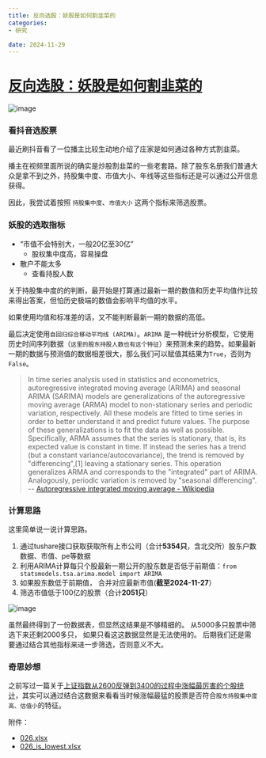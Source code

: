 ```yaml
---
title: 反向选股：妖股是如何割韭菜的
categories:
- 研究

date: 2024-11-29
---
```


# [反向选股：妖股是如何割韭菜的](https://github.com/chinobing/chinobing.github.io/issues/10)

![image](https://github.com/user-attachments/assets/eece90b2-c85a-41d9-b6e7-93477ad8bfc9)

### 看抖音选股票
最近刷抖音看了一位播主比较生动地介绍了庄家是如何通过各种方式割韭菜。 

播主在视频里面所说的确实是炒股割韭菜的一些老套路。除了股东名册我们普通大众是拿不到之外，持股集中度、市值大小、年线等这些指标还是可以通过公开信息获得。

因此，我尝试着按照 `持股集中度`、`市值大小` 这两个指标来筛选股票。

### 妖股的选取指标
- “市值不会特别大，一般20亿至30亿”
   - 股权集中度高，容易操盘
- 散户不能太多
   - 查看持股人数

关于持股集中度的的判断，最开始是打算通过最新一期的数值和历史平均值作比较来得出答案，但怕历史极端的数值会影响平均值的水平。

如果使用均值和标准差的话，又不能判断最新一期的数据的高低。

最后决定使用`自回归综合移动平均线 (ARIMA)`。`ARIMA` 是一种统计分析模型，它使用历史时间序列数据（`这里的股东持股人数也有这个特征`）来预测未来的趋势。如果最新一期的数据与预测值的数据相差很大，那么我们可以赋值其结果为`True`，否则为`False`。

> In time series analysis used in statistics and econometrics, autoregressive integrated moving average (ARIMA) and seasonal ARIMA (SARIMA) models are generalizations of the autoregressive moving average (ARMA) model to non-stationary series and periodic variation, respectively. All these models are fitted to time series in order to better understand it and predict future values. The purpose of these generalizations is to fit the data as well as possible. Specifically, ARMA assumes that the series is stationary, that is, its expected value is constant in time. If instead the series has a trend (but a constant variance/autocovariance), the trend is removed by "differencing",[1] leaving a stationary series. This operation generalizes ARMA and corresponds to the "integrated" part of ARIMA. Analogously, periodic variation is removed by "seasonal differencing".   --  [Autoregressive integrated moving average - Wikipedia](https://en.wikipedia.org/wiki/Autoregressive_integrated_moving_average) 


### 计算思路
这里简单说一说计算思路。

1. 通过tushare接口获取获取所有上市公司（合计**5354只**，含北交所）股东户数数据、市值、pe等数据
2. 利用ARIMA计算每只个股最新一期公开的股东数是否低于前期值：`from statsmodels.tsa.arima.model import ARIMA`
3. 如果股东数低于前期值， 合并对应最新市值(**截至2024-11-27**）
4. 筛选市值低于100亿的股票（合计**2051只**）

![image](https://github.com/user-attachments/assets/a8a51496-2040-4255-a552-01be980b46a4)

虽然最终得到了一份数据表，但显然这结果是不够精细的。 从5000多只股票中筛选下来还剩2000多只， 如果只看这这数据显然是无法使用的。 后期我们还是需要通过结合其他指标来进一步筛选，否则意义不大。

### 奇思妙想
之前写过一篇关于[上证指数从2600反弹到3400的过程中涨幅最厉害的个股统计](https://github.com/chinobing/chinobing.github.io/issues/4)，其实可以通过结合这数据来看看当时候涨幅最猛的股票是否符合`股东持股集中度高、估值小`的特征。

附件： 
- [026.xlsx](https://github.com/user-attachments/files/17964592/026.xlsx)
- [026_is_lowest.xlsx](https://github.com/user-attachments/files/17964593/026_is_lowest.xlsx)
